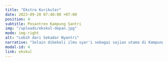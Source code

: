 ```yaml
---
title: "Ekstra Kurikuler"
date: 2023-09-20 07:40:00 +07:00
position: 4
subtitle: Pesantren Kampung Santri
img: "/uploads/ekskul-depan.jpg"
mode: img-right
alt: "Lebih dari Sekadar Nyantri"
narrative: "Selain dibekali ilmu syar'i sebagai sajian utama di Kampung Santri, para santri juga dilatih sejak dini untuk menghadapi tantangan dunia profesional lewat program-program ekstra kurikuler dan kokurikuler, di antaranya: Badan Eksekutif Santri (<b>BESt</b>), seminar, rihlah, dan lain sebagainya, baik yang reguler maupun yang insidental."
modal-id: 4
link: ekskul
---
```

